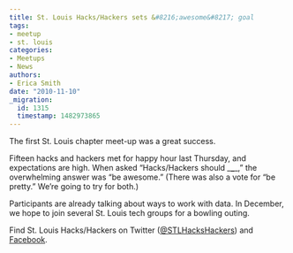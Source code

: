 ```yaml
---
title: St. Louis Hacks/Hackers sets &#8216;awesome&#8217; goal
tags:
- meetup
- st. louis
categories:
- Meetups
- News
authors:
- Erica Smith
date: "2010-11-10"
_migration:
  id: 1315
  timestamp: 1482973865
---
```


The first St. Louis chapter meet-up was a great success. 

Fifteen hacks and hackers met for happy hour last Thursday, and expectations are high. When asked &#8220;Hacks/Hackers should \___\____,&#8221; the overwhelming answer was &#8220;be awesome.&#8221; (There was also a vote for &#8220;be pretty.&#8221; We&#8217;re going to try for both.)

Participants are already talking about ways to work with data. In December, we hope to join several St. Louis tech groups for a bowling outing.

Find St. Louis Hacks/Hackers on Twitter ([@STLHacksHackers][1]) and [Facebook][2].

 [1]: http://twitter.com/stlhackshackers
 [2]: http://on.fb.me/STLhh